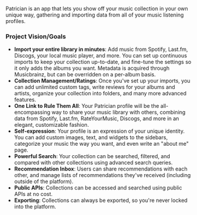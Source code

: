 Patrician is an app that lets you show off your music collection in your own unique way, gathering and importing data from all of your music listening profiles.

### Project Vision/Goals
- **Import your entire library in minutes**: Add music from Spotify, Last.fm, Discogs, your local music player, and more. You can set up continuous imports to keep your collection up-to-date, and fine-tune the settings so it only adds the albums you want. Metadata is acquired through Musicbrainz, but can be overridden on a per-album basis.
- **Collection Management/Ratings**: Once you've set up your imports, you can add unlimited custom tags, write reviews for your albums and artists, organize your collection into folders, and many more advanced features.
- **One Link to Rule Them All**: Your Patrician profile will be the all-encompassing way to share your music library with others, combining data from Spotify, Last.fm, RateYourMusic, Discogs, and more in an elegant, customizable fashion.
- **Self-expression**: Your profile is an expression of your unique identity. You can add custom images, text, and widgets to the sidebars, categorize your music the way you want, and even write an "about me" page.
- **Powerful Search**: Your collection can be searched, filtered, and compared with other collections using advanced search queries.
- **Recommendation Inbox**: Users can share recommendations with each other, and manage lists of recommendations they've received (including outside of the platform).
- **Public APIs**: Collections can be accessed and searched using public APIs at no cost.
- **Exporting**: Collections can always be exported, so you're never locked into the platform.
